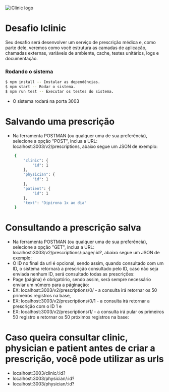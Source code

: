 ![iClinic logo](https://d1ydp7gtfj5fb9.cloudfront.net/static/img/views/home_v2/header/logo.png?1525283729)

# Desafio Iclinic

Seu desafio será desenvolver um serviço de prescrição médica e, como parte dele, veremos como você estrutura as camadas de aplicação, chamadas externas, variáveis de ambiente, cache, testes unitários, logs e documentação.

### Rodando o sistema

```sh
$ npm install -- Instalar as dependências.
$ npm start -- Rodar o sistema.
$ npm run test -- Executar os testes do sistema.
```

- O sistema rodará na porta 3003
# Salvando uma prescrição

- Na ferramenta POSTMAN (ou qualquer uma de sua preferência), selecione a opção "POST", inclua a URL: localhost:3003/v2/prescriptions, abaixo segue um JSON de exemplo:
```sh
    {
        "clinic": {
            "id": 1
        },
        "physician": {
            "id": 1
        },
        "patient": {
            "id": 1
        },
        "text": "Dipirona 1x ao dia"
    }
```
# Consultando a prescrição salva
- Na ferramenta POSTMAN (ou qualquer uma de sua preferência), selecione a opção "GET", inclua a URL: localhost:3003/v2/prescriptions/:page/:id?, abaixo segue um JSON de exemplo:
- O ID no final da url é opcional, sendo assim, quando consultado com um ID, o sistema retornará a prescrição consultado pelo ID, caso não seja enviada nenhum ID, será consultado todas as prescrições:
- Page (página) é obrigatório, sendo assim, será sempre necessário enviar um número para a páginação:
- EX: localhost:3003/v2/prescriptions/0/ - a consulta irá retornar os 50 primeiros registros na base,
- EX: localhost:3003/v2/prescriptions/0/1 - a consulta irá retornar a prescrição com o ID 1 e
- EX: localhost:3003/v2/prescriptions/1/ - a consulta irá pular os primeiros 50 registro e retornar os 50 próximos registros na base:

# Caso queira consultar clinic, physician e patient antes de criar a prescrição, você pode utilizar as urls
- localhost:3003/clinic/:id?
- localhost:3003/physician/:id?
- localhost:3003/physician/:id?
